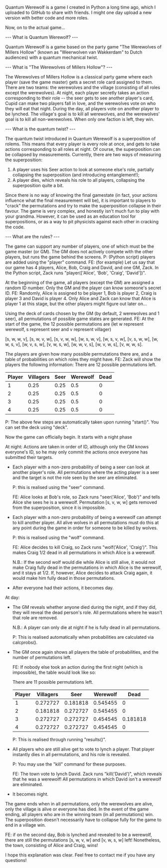 Quantum Werewolf is a game I created in Python a long time ago, which I uploaded to GitHub to share with friends.
I might one day upload a new version with better code and more roles.

Now, on to the actual game...

--- What is Quantum Werewolf? ---

Quantum Werewolf is a game based on the party game "The Werewolves of Millers Hollow" (known as "Weerwolven van Wakkerdam" to Dutch audiences) with a quantum mechanical twist.


--- What is "The Werewolves of Millers Hollow"? ---

The Werewolves of Millers Hollow is a classical party game where each player (save the game master) gets a secret role card assigned to them. There are two teams: the werewolves
and the village (consisting of all roles except the werewolves). At night, each player secretly takes an action corresponding to their role -- the seer gets to see another player's card,
Cupid can make two players fall in love, and the werewolves vote on who they will eat that night. During the day, all players vote on another player to be lynched.
The village's goal is to kill all werewolves, and the werewolves' goal is to kill all non-werewolves. When only one faction is left, they win.

--- What is the quantum twist? ---

The quantum twist introduced in Quantum Werewolf is a superposition of rolems. This means that every player is every role at once, and gets to take actions corresponding to all roles at night.
Of course, the superposition can be collapsed by measurements. Currently, there are two ways of measuring the superposition:
1. A player uses his Seer action to look at someone else's role, partially collapsing the superposition (and introducing entanglement!);
2. A player dies, which reveals his role to all players, collapsing the superposition quite a bit.

Since there is no way of knowing the final gamestate (in fact, your actions influence what the final measurement will be), it is important to players to "crack" the permutations
and try to make the superposition collapse in their favour. The game is very complex, and honestly isn't much fun to play with your grandma. However, it can be used as an
education tool for superpositions, or as a way to pit physicists against each other in cracking the code.

--- What are the rules? ---

The game can support any number of players, one of which must be the game master (or GM). The GM does not actively compete with the other players, but runs the game behind
the screens.
P: (Python script) players are added using the "player" command.
FE: (for example) Let us say that our game has 4 players, Alice, Bob, Craig and David, and one GM, Zack. In the Python script, Zack runs
"player(['Alice', 'Bob', 'Craig', 'David'])".

At the beginning of the game, all players (except the GM) are assigned a random ID number. Only the GM and the player can know someone's secret ID.
FE: Randomly, Alice is assigned to be player 1, Bob is player 2, Craig is player 3 and David is player 4. Only Alice and Zack can know that Alice is player 1 at this stage,
but the other players might figure out later on...

Using the deck of cards chosen by the GM (by default, 2 werewolves and 1 seer), all permutations of possible game states are generated.
FE: At the start of the game, the 12 possible permutations are (let w represent werewolf, s represent seer and v represent villager)

[s, w, w, v], [s, w, v, w], [s, v, w, w], [w, s, w, v], [w, s, v, w], [v, s, w, w], [w, w, s, v], [w, v, s, w], [v, w, s, w], [w, w, v, s], [w, v, w, s], [v, w, w, s].

The players are given how many possible permutations there are, and a table of probabilities on which roles they might have.
FE: Zack will show the players the following information:
There are 12 possible permutations left.

|Player  |  Villagers |     Seer |  Werewolf |  Dead |
| ------ | ---------- | -------- | --------- | ----- |
|     1  |       0.25 | 0.25     |  0.5      | 0     |
|     2  |       0.25 | 0.25     |  0.5      | 0     |
|     3  |       0.25 | 0.25     |  0.5      | 0     |
|     4  |       0.25 | 0.25     |  0.5      | 0     |

P: The above few steps are automatically taken upon running "start()". You can set the deck using "deck".

Now the game can officially begin. It starts with a night phase

At night:
   Actions are taken in order of ID, although only the GM knows everyone's ID, so he may only commit the actions once everyone has submitted their targets.
   
 - Each player with a non-zero probability of being a seer can look at another player's role. All permutations where the acting player is a seer and the target is not
   the role seen by the seer are eliminated.
   
   P: this is realised using the "seer" command.
   
   FE: Alice looks at Bob's role, so Zack runs "seer('Alice', 'Bob')" and tells Alice she sees he is a werewolf. Permutation [s, v, w, w] gets removed from the superposition, since it is impossible.
   
 - Each player with a non-zero probability of being a werewolf can attempt to kill another player. All alive wolves in all permutations must do this at any point during the game in order for someone to be killed by wolves.
   
   P: this is realised using the "wolf" command.
   
   FE: Alice decides to kill Craig, so Zack runs "wolf('Alice', 'Craig')". This makes Craig 1/2 dead in all permutations in which Alice is a werewolf.
   
   N.B.: If the second wolf would die while Alice is still alive, it would not make Craig fully dead in the permutations in which Alice is the werewolf, and it stays at 1/2. If, however, Alice decides to attack Craig again, it would make him fully dead in those permutations.
   
 - After everyone had their actions, it becomes day.

At day:
   
 - The GM reveals whether anyone died during the night, and if they did, they will reveal the dead person's role. All permutations where he wasn't that role are removed.
   
   N.B.: A player can only die at night if he is fully dead in all permutations.
   
   P: This is realised automatically when probabilities are calculated via calcprobs().
   
 - The GM once again shows all players the table of probabilities, and the number of permutations left.
   
   FE: If nobody else took an action during the first night (which is impossible), the table would look like so:
   
   There are 11 possible permutations left.
   
     |Player  |  Villagers |     Seer  |  Werewolf |     Dead |
     | ------ | ---------- | --------- | --------- | -------- |
     |     1  |   0.272727 | 0.181818  |  0.545455 | 0        |
     |     2  |   0.181818 | 0.272727  |  0.545455 | 0        |
     |     3  |   0.272727 | 0.272727  |  0.454545 | 0.181818 |
     |     4  |   0.272727 | 0.272727  |  0.454545 | 0        |
   
    P: This is realised through running "results()".
    
  - All players who are still alive get to vote to lynch a player. That player instantly dies in all permutations, and his role is revealed.
    
    P: You may use the "kill" command for these purposes.
    
    FE: The town vote to lynch David. Zack runs "kill('David')", which reveals that he was a werewolf! All permutations in which David isn't a werewolf are eliminated.
    
  - It becomes night.
 
 
The game ends when in all permutations, only the werewolves are alive, only the village is alive or everyone has died. In the event of the game ending, all players who
are in the winning team (in all permutations) win. The superposition doesn't necessarily have to collapse fully for the game to end in a village win.

FE: if on the second day, Bob is lynched and revealed to be a werewolf, there are still the permutations [s, w, v, w] and [v, w, s, w] left!
Nonetheless, the town, consisting of Alice and Craig, wins!



I hope this explanation was clear. Feel free to contact me if you have any questions!
